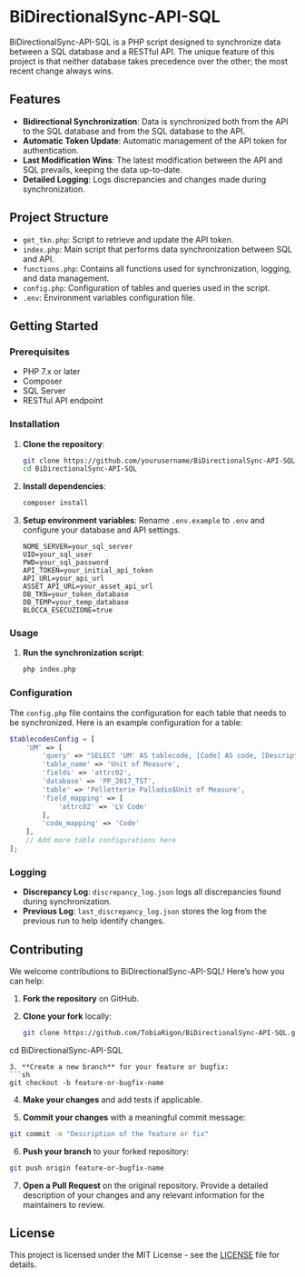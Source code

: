 # BiDirectionalSync-API-SQL

BiDirectionalSync-API-SQL is a PHP script designed to synchronize data between a SQL database and a RESTful API. The unique feature of this project is that neither database takes precedence over the other; the most recent change always wins.

## Features

- **Bidirectional Synchronization**: Data is synchronized both from the API to the SQL database and from the SQL database to the API.
- **Automatic Token Update**: Automatic management of the API token for authentication.
- **Last Modification Wins**: The latest modification between the API and SQL prevails, keeping the data up-to-date.
- **Detailed Logging**: Logs discrepancies and changes made during synchronization.

## Project Structure

- `get_tkn.php`: Script to retrieve and update the API token.
- `index.php`: Main script that performs data synchronization between SQL and API.
- `functions.php`: Contains all functions used for synchronization, logging, and data management.
- `config.php`: Configuration of tables and queries used in the script.
- `.env`: Environment variables configuration file.

## Getting Started

### Prerequisites

- PHP 7.x or later
- Composer
- SQL Server
- RESTful API endpoint

### Installation

1. **Clone the repository**:
    ```sh
    git clone https://github.com/yourusername/BiDirectionalSync-API-SQL.git
    cd BiDirectionalSync-API-SQL
    ```

2. **Install dependencies**:
    ```sh
    composer install
    ```

3. **Setup environment variables**:
    Rename `.env.example` to `.env` and configure your database and API settings.
    ```env
    NOME_SERVER=your_sql_server
    UID=your_sql_user
    PWD=your_sql_password
    API_TOKEN=your_initial_api_token
    API_URL=your_api_url
    ASSET_API_URL=your_asset_api_url
    DB_TKN=your_token_database
    DB_TEMP=your_temp_database
    BLOCCA_ESECUZIONE=true
    ```

### Usage

1. **Run the synchronization script**:
    ```sh
    php index.php
    ```

### Configuration

The `config.php` file contains the configuration for each table that needs to be synchronized. Here is an example configuration for a table:

```php
$tablecodesConfig = [
    'UM' => [
        'query' => "SELECT 'UM' AS tablecode, [Code] AS code, [Description] AS description, [LV Code] AS attrc02 FROM [dbo].[Pelletterie Palladio\$Unit of Measure]",
        'table_name' => 'Unit of Measure',
        'fields' => 'attrc02',
        'database' => 'PP_2017_TST',
        'table' => 'Pelletterie Palladio$Unit of Measure',
        'field_mapping' => [
            'attrc02' => 'LV Code'
        ],
        'code_mapping' => 'Code'
    ],
    // Add more table configurations here
];
```
### Logging

- **Discrepancy Log**: `discrepancy_log.json` logs all discrepancies found during synchronization.
- **Previous Log**: `last_discrepancy_log.json` stores the log from the previous run to help identify changes.

## Contributing

We welcome contributions to BiDirectionalSync-API-SQL! Here’s how you can help:

1. **Fork the repository** on GitHub.
    
2. **Clone your fork** locally:
    
    ```sh
    git clone https://github.com/TobiaRigon/BiDirectionalSync-API-SQL.git
cd BiDirectionalSync-API-SQL

```
3. **Create a new branch** for your feature or bugfix:
```sh
git checkout -b feature-or-bugfix-name
```
4. **Make your changes** and add tests if applicable.
    
5. **Commit your changes** with a meaningful commit message:
```sh
git commit -m "Description of the feature or fix"
```
6. **Push your branch** to your forked repository:
 ```sh
git push origin feature-or-bugfix-name
```
7. **Open a Pull Request** on the original repository. Provide a detailed description of your changes and any relevant information for the maintainers to review.
## License

This project is licensed under the MIT License - see the [LICENSE](LICENSE) file for details.